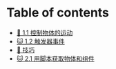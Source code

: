 # Table of contents

* [🐸 1.1 控制物体的运动](README.md)
* [🐱 1.2 触发器事件](1.2-chu-fa-qi-shi-jian.md)
* [🐼 技巧](ji-qiao.md)
* [🐱 2.1 用脚本获取物体和组件](2.1-yong-jiao-ben-huo-qu-wu-ti-he-zu-jian.md)
